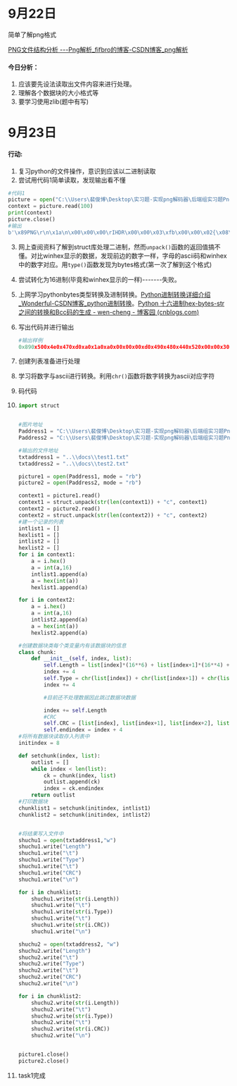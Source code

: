 # 9月22日

简单了解png格式

[PNG文件结构分析 ---Png解析_fifbro的博客-CSDN博客_png解析](https://blog.csdn.net/qq_21950929/article/details/79198814)

#### 今日分析：

1. 应该要先设法读取出文件内容来进行处理。
2. 理解各个数据块的大小格式等
3. 要学习使用zlib(题中有写)

# 9月23日

#### 行动:

1. 复习python的文件操作，意识到应该以二进制读取
2. 尝试用代码1简单读取，发现输出看不懂

```python
#代码1
picture = open("C:\\Users\裴俊博\Desktop\实习题-实现png解码器\后端组实习题PngDecoder\\task1\\test1.png", mode = "rb")
context = picture.read(100)
print(context)
picture.close()
#输出
b'\x89PNG\r\n\x1a\n\x00\x00\x00\rIHDR\x00\x00\x03\xfb\x00\x00\x02{\x08\x02\x00\x00\x003\xdd\x16\x01\x00\x00\x00\x01sRGB\x00\xae\xce\x1c\xe9\x00\x00\x00\x04gAMA\x00\x00\xb1\x8f\x0b\xfc
```

3. 网上查阅资料了解到struct库处理二进制，然而`unpack()`函数的返回值搞不懂。对比winhex显示的数据，发现前边的数字一样，字母的ascii码和winhex中的数字对应。用`type()`函数发现为bytes格式(第一次了解到这个格式)

4. 尝试转化为16进制(毕竟和winhex显示的一样)-------失败。

5. 上网学习pythonbytes类型转换及进制转换。[Python进制转换详细介绍_Wonderful-CSDN博客_python进制转换](https://blog.csdn.net/weixin_43353539/article/details/89444838)。[Python 十六进制hex-bytes-str之间的转换和Bcc码的生成 - wen-cheng - 博客园 (cnblogs.com)](https://www.cnblogs.com/wen-cheng/p/13236341.html)

6. 写出代码并进行输出

   ```py
   #输出样例
   0x890x500x4e0x470xd0xa0x1a0xa0x00x00x00xd0x490x480x440x520x00x00x30xfb0x00x00x20x7b0x8
   ```


7. 创建列表准备进行处理

8. 学习将数字与ascii进行转换。利用`chr()`函数将数字转换为ascii对应字符

9. 码代码

10. ```py
    import struct
    
    
    #图片地址
    Paddress1 = "C:\\Users\裴俊博\Desktop\实习题-实现png解码器\后端组实习题PngDecoder\\task1\\test1.png"
    Paddress2 = "C:\\Users\裴俊博\Desktop\实习题-实现png解码器\后端组实习题PngDecoder\\task1\\test2.png"
    
    #输出的文件地址
    txtaddress1 = "..\\docs\\test1.txt"
    txtaddress2 = "..\\docs\\test2.txt"
    
    picture1 = open(Paddress1, mode = "rb")
    picture2 = open(Paddress2, mode = "rb")
    
    context1 = picture1.read()
    context1 = struct.unpack(str(len(context1)) + "c", context1)
    context2 = picture2.read()
    context2 = struct.unpack(str(len(context2)) + "c", context2)
    #建一个记录的列表
    intlist1 = []
    hexlist1 = []
    intlist2 = []
    hexlist2 = []
    for i in context1:
        a = i.hex()
        a = int(a,16)
        intlist1.append(a)
        a = hex(int(a))
        hexlist1.append(a)
    
    for i in context2:
        a = i.hex()
        a = int(a,16)
        intlist2.append(a)
        a = hex(int(a))
        hexlist2.append(a)
    
    #创建数据块类每个类变量内有该数据块的信息
    class chunk:
        def __init__(self, index, list):
            self.Length = list[index]*(16**6) + list[index+1]*(16**4) + list[index + 2]*(16**2) + list[index + 3]
            index += 4
            self.Type = chr(list[index]) + chr(list[index+1]) + chr(list[index+2]) + chr(list[index+3])
            index += 4
    
            #目前还不处理数据因此跳过数据块数据
    
            index += self.Length
            #CRC
            self.CRC = [list[index], list[index+1], list[index+2], list[index+3]]
            self.endindex = index + 4
    #将所有数据块读取存入列表中
    initindex = 8
    
    def setchunk(index, list):
        outlist = []
        while index < len(list):
            ck = chunk(index, list)
            outlist.append(ck)
            index = ck.endindex
        return outlist
    #打印数据块
    chunklist1 = setchunk(initindex, intlist1)
    chunklist2 = setchunk(initindex, intlist2)
    
    
    #将结果写入文件中
    shuchu1 = open(txtaddress1,"w")
    shuchu1.write("Length")
    shuchu1.write("\t")
    shuchu1.write("Type")
    shuchu1.write("\t")
    shuchu1.write("CRC")
    shuchu1.write("\n")
    
    for i in chunklist1:
        shuchu1.write(str(i.Length))
        shuchu1.write("\t")
        shuchu1.write(str(i.Type))
        shuchu1.write("\t")
        shuchu1.write(str(i.CRC))
        shuchu1.write("\n")
    
    shuchu2 = open(txtaddress2, "w")
    shuchu2.write("Length")
    shuchu2.write("\t")
    shuchu2.write("Type")
    shuchu2.write("\t")
    shuchu2.write("CRC")
    shuchu2.write("\n")
    
    for i in chunklist2:
        shuchu2.write(str(i.Length))
        shuchu2.write("\t")
        shuchu2.write(str(i.Type))
        shuchu2.write("\t")
        shuchu2.write(str(i.CRC))
        shuchu2.write("\n")
    
    
    picture1.close()
    picture2.close()
    ```
    
11. task1完成